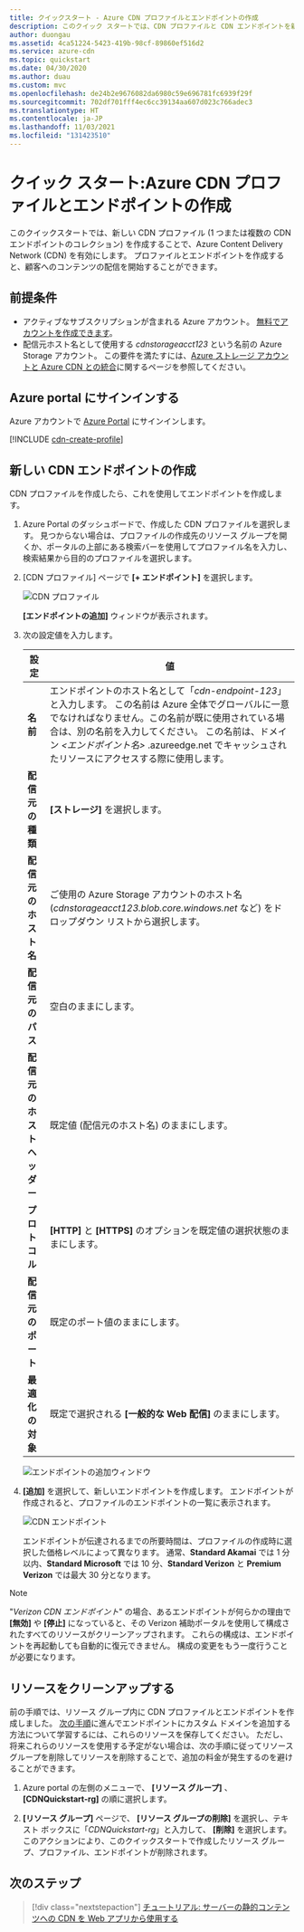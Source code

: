 ```yaml
---
title: クイックスタート - Azure CDN プロファイルとエンドポイントの作成
description: このクイック スタートでは、CDN プロファイルと CDN エンドポイントを新しく作成することによって Azure CDN を有効にする方法を紹介しています。
author: duongau
ms.assetid: 4ca51224-5423-419b-98cf-89860ef516d2
ms.service: azure-cdn
ms.topic: quickstart
ms.date: 04/30/2020
ms.author: duau
ms.custom: mvc
ms.openlocfilehash: de24b2e9676082da6980c59e696781fc6939f29f
ms.sourcegitcommit: 702df701fff4ec6cc39134aa607d023c766adec3
ms.translationtype: HT
ms.contentlocale: ja-JP
ms.lasthandoff: 11/03/2021
ms.locfileid: "131423510"
---
```

# <a name="quickstart-create-an-azure-cdn-profile-and-endpoint"></a>クイック スタート:Azure CDN プロファイルとエンドポイントの作成

このクイックスタートでは、新しい CDN プロファイル (1 つまたは複数の CDN エンドポイントのコレクション) を作成することで、Azure Content Delivery Network (CDN) を有効にします。 プロファイルとエンドポイントを作成すると、顧客へのコンテンツの配信を開始することができます。

## <a name="prerequisites"></a>前提条件

- アクティブなサブスクリプションが含まれる Azure アカウント。 [無料でアカウントを作成できます](https://azure.microsoft.com/free/?ref=microsoft.com&utm_source=microsoft.com&utm_medium=docs&utm_campaign=visualstudio)。
- 配信元ホスト名として使用する *cdnstorageacct123* という名前の Azure Storage アカウント。 この要件を満たすには、[Azure ストレージ アカウントと Azure CDN との統合](cdn-create-a-storage-account-with-cdn.md)に関するページを参照してください。

## <a name="sign-in-to-the-azure-portal"></a>Azure portal にサインインする

Azure アカウントで [Azure Portal](https://portal.azure.com) にサインインします。

[!INCLUDE [cdn-create-profile](../../includes/cdn-create-profile.md)]

## <a name="create-a-new-cdn-endpoint"></a>新しい CDN エンドポイントの作成

CDN プロファイルを作成したら、これを使用してエンドポイントを作成します。

1. Azure Portal のダッシュボードで、作成した CDN プロファイルを選択します。 見つからない場合は、プロファイルの作成先のリソース グループを開くか、ポータルの上部にある検索バーを使用してプロファイル名を入力し、検索結果から目的のプロファイルを選択します。
   
1. [CDN プロファイル] ページで **[+ エンドポイント]** を選択します。
   
    ![CDN プロファイル](./media/cdn-create-new-endpoint/cdn-select-endpoint.png)
   
    **[エンドポイントの追加]** ウィンドウが表示されます。

3. 次の設定値を入力します。

    | 設定 | 値 |
    | ------- | ----- |
    | **名前** | エンドポイントのホスト名として「*cdn-endpoint-123*」と入力します。 この名前は Azure 全体でグローバルに一意でなければなりません。この名前が既に使用されている場合は、別の名前を入力してください。 この名前は、ドメイン _&lt;エンドポイント名&gt;_ .azureedge.net でキャッシュされたリソースにアクセスする際に使用します。|
    | **配信元の種類** | **[ストレージ]** を選択します。 | 
    | **配信元のホスト名** | ご使用の Azure Storage アカウントのホスト名 (*cdnstorageacct123.blob.core.windows.net* など) をドロップダウン リストから選択します。 |
    | **配信元のパス** | 空白のままにします。 |
    | **配信元のホスト ヘッダー** | 既定値 (配信元のホスト名) のままにします。 |  
    | **プロトコル** | **[HTTP]** と **[HTTPS]** のオプションを既定値の選択状態のままにします。 |
    | **配信元のポート** | 既定のポート値のままにします。 | 
    | **最適化の対象** | 既定で選択される **[一般的な Web 配信]** のままにします。 |

    ![エンドポイントの追加ウィンドウ](./media/cdn-create-new-endpoint/cdn-add-endpoint.png)

3. **[追加]** を選択して、新しいエンドポイントを作成します。 エンドポイントが作成されると、プロファイルのエンドポイントの一覧に表示されます。
    
   ![CDN エンドポイント](./media/cdn-create-new-endpoint/cdn-endpoint-success.png)
    
   エンドポイントが伝達されるまでの所要時間は、プロファイルの作成時に選択した価格レベルによって異なります。 通常、**Standard Akamai** では 1 分以内、**Standard Microsoft** では 10 分、**Standard Verizon** と **Premium Verizon** では最大 30 分となります。

> [!NOTE]
> "*Verizon CDN エンドポイント*" の場合、あるエンドポイントが何らかの理由で **[無効]** や **[停止]** になっていると、その Verizon 補助ポータルを使用して構成されたすべてのリソースがクリーンアップされます。 これらの構成は、エンドポイントを再起動しても自動的に復元できません。 構成の変更をもう一度行うことが必要になります。

## <a name="clean-up-resources"></a>リソースをクリーンアップする

前の手順では、リソース グループ内に CDN プロファイルとエンドポイントを作成しました。 [次の手順](#next-steps)に進んでエンドポイントにカスタム ドメインを追加する方法について学習するには、これらのリソースを保存してください。 ただし、将来これらのリソースを使用する予定がない場合は、次の手順に従ってリソース グループを削除してリソースを削除することで、追加の料金が発生するのを避けることができます。

1. Azure portal の左側のメニューで、 **[リソース グループ]** 、 **[CDNQuickstart-rg]** の順に選択します。

2. **[リソース グループ]** ページで、 **[リソース グループの削除]** を選択し、テキスト ボックスに「*CDNQuickstart-rg*」と入力して、 **[削除]** を選択します。 このアクションにより、このクイックスタートで作成したリソース グループ、プロファイル、エンドポイントが削除されます。

## <a name="next-steps"></a>次のステップ

> [!div class="nextstepaction"]
> [チュートリアル: サーバーの静的コンテンツへの CDN を Web アプリから使用する](cdn-add-to-web-app.md)
